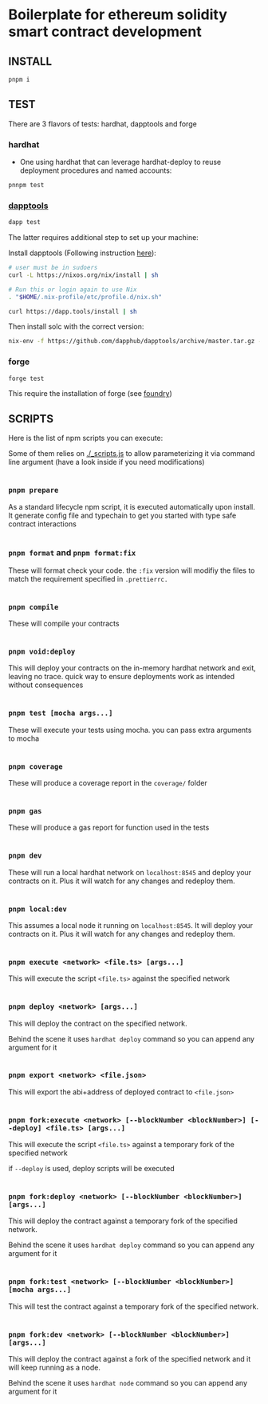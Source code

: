# Boilerplate for ethereum solidity smart contract development

## INSTALL

```bash
pnpm i
```

## TEST

There are 3 flavors of tests: hardhat, dapptools and forge

### hardhat

- One using hardhat that can leverage hardhat-deploy to reuse deployment procedures and named accounts:

```bash
pnnpm test
```

### [dapptools](https://dapp.tools)

```bash
dapp test
```

The latter requires additional step to set up your machine:

Install dapptools (Following instruction [here](https://github.com/dapphub/dapptools#installation)):

```bash
# user must be in sudoers
curl -L https://nixos.org/nix/install | sh

# Run this or login again to use Nix
. "$HOME/.nix-profile/etc/profile.d/nix.sh"

curl https://dapp.tools/install | sh
```

Then install solc with the correct version:

```bash
nix-env -f https://github.com/dapphub/dapptools/archive/master.tar.gz -iA solc-static-versions.solc_0_8_9
```

### forge

```bash
forge test
```

This require the installation of forge (see [foundry](https://github.com/gakonst/foundry))

## SCRIPTS

Here is the list of npm scripts you can execute:

Some of them relies on [./\_scripts.js](./_scripts.js) to allow parameterizing it via command line argument (have a look inside if you need modifications)
<br/><br/>

### `pnpm prepare`

As a standard lifecycle npm script, it is executed automatically upon install. It generate config file and typechain to get you started with type safe contract interactions
<br/><br/>

### `pnpm format` and `pnpm format:fix`

These will format check your code. the `:fix` version will modifiy the files to match the requirement specified in `.prettierrc.`
<br/><br/>

### `pnpm compile`

These will compile your contracts
<br/><br/>

### `pnpm void:deploy`

This will deploy your contracts on the in-memory hardhat network and exit, leaving no trace. quick way to ensure deployments work as intended without consequences
<br/><br/>

### `pnpm test [mocha args...]`

These will execute your tests using mocha. you can pass extra arguments to mocha
<br/><br/>

### `pnpm coverage`

These will produce a coverage report in the `coverage/` folder
<br/><br/>

### `pnpm gas`

These will produce a gas report for function used in the tests
<br/><br/>

### `pnpm dev`

These will run a local hardhat network on `localhost:8545` and deploy your contracts on it. Plus it will watch for any changes and redeploy them.
<br/><br/>

### `pnpm local:dev`

This assumes a local node it running on `localhost:8545`. It will deploy your contracts on it. Plus it will watch for any changes and redeploy them.
<br/><br/>

### `pnpm execute <network> <file.ts> [args...]`

This will execute the script `<file.ts>` against the specified network
<br/><br/>

### `pnpm deploy <network> [args...]`

This will deploy the contract on the specified network.

Behind the scene it uses `hardhat deploy` command so you can append any argument for it
<br/><br/>

### `pnpm export <network> <file.json>`

This will export the abi+address of deployed contract to `<file.json>`
<br/><br/>

### `pnpm fork:execute <network> [--blockNumber <blockNumber>] [--deploy] <file.ts> [args...]`

This will execute the script `<file.ts>` against a temporary fork of the specified network

if `--deploy` is used, deploy scripts will be executed
<br/><br/>

### `pnpm fork:deploy <network> [--blockNumber <blockNumber>] [args...]`

This will deploy the contract against a temporary fork of the specified network.

Behind the scene it uses `hardhat deploy` command so you can append any argument for it
<br/><br/>

### `pnpm fork:test <network> [--blockNumber <blockNumber>] [mocha args...]`

This will test the contract against a temporary fork of the specified network.
<br/><br/>

### `pnpm fork:dev <network> [--blockNumber <blockNumber>] [args...]`

This will deploy the contract against a fork of the specified network and it will keep running as a node.

Behind the scene it uses `hardhat node` command so you can append any argument for it
